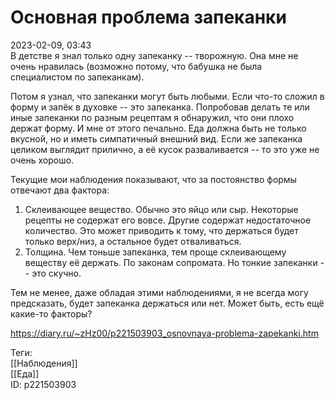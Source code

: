 Основная проблема запеканки
============================

   
 2023-02-09, 03:43   
   В детстве я знал только одну запеканку -- творожную. Она мне не очень нравилась (возможно потому, что бабушка не была специалистом по запеканкам).   
   
 Потом я узнал, что запеканки могут быть любыми. Если что-то сложил в форму и запёк в духовке -- это запеканка. Попробовав делать те или иные запеканки по разным рецептам я обнаружил, что они плохо держат форму. И мне от этого печально. Еда должна быть не только вкусной, но и иметь симпатичный внешний вид. Если же запеканка целиком выглядит прилично, а её кусок разваливается -- то это уже не очень хорошо.   
   
 Текущие мои наблюдения показывают, что за постоянство формы отвечают два фактора:   
 1. Склеивающее вещество. Обычно это яйцо или сыр. Некоторые рецепты не содержат его вовсе. Другие содержат недостаточное количество. Это может приводить к тому, что держаться будет только верх/низ, а остальное будет отваливаться.   
 2. Толщина. Чем тоньше запеканка, тем проще склеивающему веществу её держать. По законам сопромата. Но тонкие запеканки -- это скучно.   
   
 Тем не менее, даже обладая этими наблюдениями, я не всегда могу предсказать, будет запеканка держаться или нет. Может быть, есть ещё какие-то факторы?   
     
 <https://diary.ru/~zHz00/p221503903_osnovnaya-problema-zapekanki.htm>   
   
 Теги:   
 [[Наблюдения]]   
 [[Еда]]   
 ID: p221503903